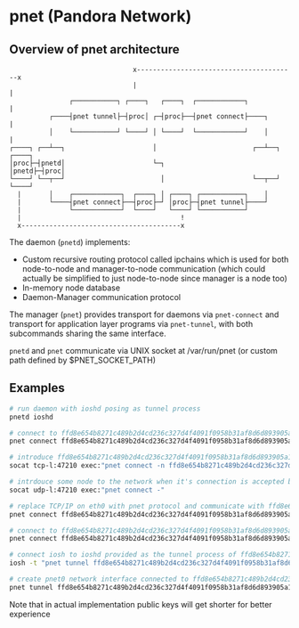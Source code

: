 # pnet (Pandora Network)
## Overview of pnet architecture
```
                               x----------------------------------------x
                               |                                        |
               ┌───────────┐ ┌────┐   ┌────┐  ┌────────────┐            |
          ┌────┤pnet tunnel├─┤proc│ ┌─┤proc├──┤pnet connect├────┐       |
          │    └───────────┘ └────┘ │ └────┘  └────────────┘    │       |
┌────┐ ┌──┴──┐                      │                        ┌──┴──┐ ┌────┐
│proc├─┤pnetd│                      └─┐                      │pnetd├─┤proc│
└────┘ └──┬──┘                        │                      └──┬──┘ └────┘
  |       │    ┌────────────┐  ┌────┐ │ ┌────┐ ┌───────────┐    │
  |       └────┤pnet connect├──┤proc├─┘ │proc├─┤pnet tunnel├────┘
  |            └────────────┘  └────┘   └────┘ └───────────┘
  |                                        !
  x----------------------------------------x
```

The daemon (`pnetd`) implements:
- Custom recursive routing protocol called ipchains which is used for both node-to-node and manager-to-node communication (which could actually be simplified to just node-to-node since manager is a node too)
- In-memory node database
- Daemon-Manager communication protocol

The manager (`pnet`) provides transport for daemons via `pnet-connect` and transport for application layer programs via `pnet-tunnel`, with both subcommands sharing the same interface.

`pnetd` and `pnet` communicate via UNIX socket at /var/run/pnet (or custom path defined by $PNET_SOCKET_PATH)

## Examples
```sh
# run daemon with ioshd posing as tunnel process
pnetd ioshd

# connect to ffd8e654b8271c489b2d4cd236c327d4f4091f0958b31af8d6d893905a1ef6c3 via "socat tcp:example.com:47210 -"
pnet connect ffd8e654b8271c489b2d4cd236c327d4f4091f0958b31af8d6d893905a1ef6c3 "socat tcp:example.com:47210 -"

# introduce ffd8e654b8271c489b2d4cd236c327d4f4091f0958b31af8d6d893905a1ef6c3 to the network when it's connection is accepted by `socat tcp-l:47210`
socat tcp-l:47210 exec:"pnet connect -n ffd8e654b8271c489b2d4cd236c327d4f4091f0958b31af8d6d893905a1ef6c3 -"

# intrdouce some node to the network when it's connection is accepted by `socat udp-l:47210`
socat udp-l:47210 exec:"pnet connect -"

# replace TCP/IP on eth0 with pnet protocol and communicate with ffd8e654b8271c489b2d4cd236c327d4f4091f0958b31af8d6d893905a1ef6c3 on other end
pnet connect ffd8e654b8271c489b2d4cd236c327d4f4091f0958b31af8d6d893905a1ef6c3 "socat interface:eth0 -"

# connect to ffd8e654b8271c489b2d4cd236c327d4f4091f0958b31af8d6d893905a1ef6c3 via bluetooth socket on channel 3
pnet connect ffd8e654b8271c489b2d4cd236c327d4f4091f0958b31af8d6d893905a1ef6c3 "rfcomm connect /dev/rfcomm0 00:B0:D0:63:C2:26 3"

# connect iosh to ioshd provided as the tunnel process of ffd8e654b8271c489b2d4cd236c327d4f4091f0958b31af8d6d893905a1ef6c3
iosh -t "pnet tunnel ffd8e654b8271c489b2d4cd236c327d4f4091f0958b31af8d6d893905a1ef6c3 -" zsh -l

# create pnet0 network interface connected to ffd8e654b8271c489b2d4cd236c327d4f4091f0958b31af8d6d893905a1ef6c3
pnet tunnel ffd8e654b8271c489b2d4cd236c327d4f4091f0958b31af8d6d893905a1ef6c3 "socat tun,iff-up,device-name=pnet0 -"
```

Note that in actual implementation public keys will get shorter for better experience
